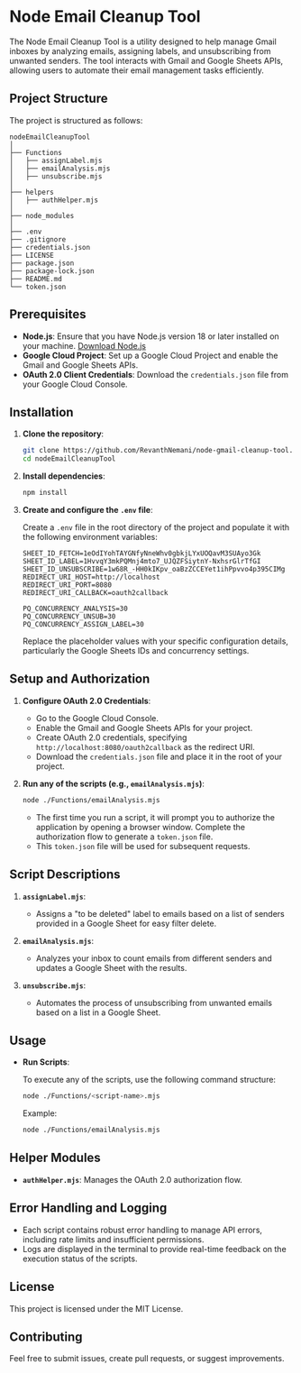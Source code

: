 # Node Email Cleanup Tool

The Node Email Cleanup Tool is a utility designed to help manage Gmail inboxes by analyzing emails, assigning labels, and unsubscribing from unwanted senders. The tool interacts with Gmail and Google Sheets APIs, allowing users to automate their email management tasks efficiently.

## Project Structure

The project is structured as follows:

```
nodeEmailCleanupTool
│
├── Functions
│   ├── assignLabel.mjs
│   ├── emailAnalysis.mjs
│   ├── unsubscribe.mjs
│
├── helpers
│   ├── authHelper.mjs
│
├── node_modules
│
├── .env
├── .gitignore
├── credentials.json
├── LICENSE
├── package.json
├── package-lock.json
├── README.md
└── token.json
```

## Prerequisites

- **Node.js**: Ensure that you have Node.js version 18 or later installed on your machine. [Download Node.js](https://nodejs.org/)
- **Google Cloud Project**: Set up a Google Cloud Project and enable the Gmail and Google Sheets APIs.
- **OAuth 2.0 Client Credentials**: Download the `credentials.json` file from your Google Cloud Console.

## Installation

1. **Clone the repository**:

   ```bash
   git clone https://github.com/RevanthNemani/node-gmail-cleanup-tool.git
   cd nodeEmailCleanupTool
   ```

2. **Install dependencies**:

   ```bash
   npm install
   ```

3. **Create and configure the `.env` file**:

   Create a `.env` file in the root directory of the project and populate it with the following environment variables:

   ```env
   SHEET_ID_FETCH=1eOdIYohTAYGNfyNneWhv0gbkjLYxUOQavM3SUAyo3Gk
   SHEET_ID_LABEL=1HvvqY3mkPQMnj4mto7_UJQZFSiytnY-NxhsrGlrTfGI
   SHEET_ID_UNSUBSCRIBE=1w68R_-HH0kIKpv_oaBzZCCEYet1ihPpvvo4p395CIMg
   REDIRECT_URI_HOST=http://localhost
   REDIRECT_URI_PORT=8080
   REDIRECT_URI_CALLBACK=oauth2callback

   PQ_CONCURRENCY_ANALYSIS=30
   PQ_CONCURRENCY_UNSUB=30
   PQ_CONCURRENCY_ASSIGN_LABEL=30
   ```

   Replace the placeholder values with your specific configuration details, particularly the Google Sheets IDs and concurrency settings.

## Setup and Authorization

1. **Configure OAuth 2.0 Credentials**:

   - Go to the Google Cloud Console.
   - Enable the Gmail and Google Sheets APIs for your project.
   - Create OAuth 2.0 credentials, specifying `http://localhost:8080/oauth2callback` as the redirect URI.
   - Download the `credentials.json` file and place it in the root of your project.

2. **Run any of the scripts (e.g., `emailAnalysis.mjs`)**:

   ```bash
   node ./Functions/emailAnalysis.mjs
   ```

   - The first time you run a script, it will prompt you to authorize the application by opening a browser window. Complete the authorization flow to generate a `token.json` file.
   - This `token.json` file will be used for subsequent requests.

## Script Descriptions

1. **`assignLabel.mjs`**:
   - Assigns a "to be deleted" label to emails based on a list of senders provided in a Google Sheet for easy filter delete.

2. **`emailAnalysis.mjs`**:
   - Analyzes your inbox to count emails from different senders and updates a Google Sheet with the results.

3. **`unsubscribe.mjs`**:
   - Automates the process of unsubscribing from unwanted emails based on a list in a Google Sheet.

## Usage

- **Run Scripts**:

  To execute any of the scripts, use the following command structure:

  ```bash
  node ./Functions/<script-name>.mjs
  ```

  Example:

  ```bash
  node ./Functions/emailAnalysis.mjs
  ```

## Helper Modules

- **`authHelper.mjs`**: Manages the OAuth 2.0 authorization flow.

## Error Handling and Logging

- Each script contains robust error handling to manage API errors, including rate limits and insufficient permissions.
- Logs are displayed in the terminal to provide real-time feedback on the execution status of the scripts.

## License

This project is licensed under the MIT License.

## Contributing

Feel free to submit issues, create pull requests, or suggest improvements.
